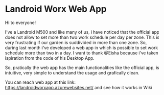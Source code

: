 # Landroid Worx Web App

Hi to everyone!

I've a Landroid M500 and like many of us, i have noticed that the official app does not allow to set more than two work schedule per day per zone. This is very frustrating if our garden is suddivided in more than one zone. So, during last month i've developed a web app in which is possible to set work schedule more than two in a day. I want to thank @Eisha because i've taken ispiration from the code of his Desktop App.

So, pratically the web app has the main functionalities like the official app, is intuitive, very simple to understand the usage and grafically clean.

You can reach web app at this link: https://landroidworxapp.azurewebsites.net/ and see how it works in Wiki
